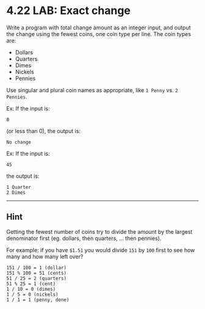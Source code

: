 # 4.22 LAB: Exact change
Write a program with total change amount as an integer input,
and output the change using the fewest coins, one coin type per line.
The coin types are:
* Dollars
* Quarters
* Dimes
* Nickels
* Pennies

Use singular and plural coin names as appropriate,
like `1 Penny` vs. `2 Pennies`.

Ex: If the input is:
```
0
```
(or less than 0), the output is:
```
No change
```
Ex: If the input is:
```
45
```
the output is:
```
1 Quarter
2 Dimes
```
---
## Hint
Getting the fewest number of coins try to divide the amount by
the largest denominator first (eg. dollars, then quarters, ... then pennies).

For example: if you have `$1.51` you would divide `151` by `100` first to see
how many and how many left over?

```
151 / 100 = 1 (dollar)
151 % 100 = 51 (cents)
51 / 25 = 2 (quarters)
51 % 25 = 1 (cent)
1 / 10 = 0 (dimes)
1 / 5 = 0 (nickels)
1 / 1 = 1 (penny, done)
```